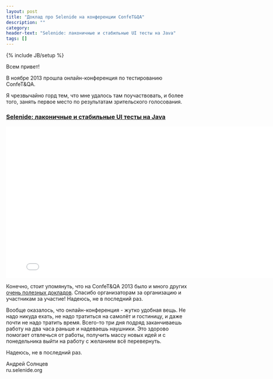 ```yaml
---
layout: post
title: "Доклад про Selenide на конференции ConfeT&QA"
description: ""
category:
header-text: "Selenide: лаконичные и стабильные UI тесты на Java"
tags: []
---
```

{% include JB/setup %}

Всем привет!

В ноябре 2013 прошла онлайн-конференция по тестированию ConfeT&QA.

Я чрезвычайно горд тем, что мне удалось там поучаствовать, и более того, занять первое место по результатам 
зрительского голосования.
 
### [Selenide: лаконичные и стабильные UI тесты на Java](http://software-testing.ru/library/testing/general-testing/1880-selenide----ui---java)

<iframe width="800" height="415" src="//www.youtube.com/embed/MTHhflyh8Ck" frameborder="0" allowfullscreen></iframe>

Конечно, стоит упомянуть, что на ConfeT&QA 2013 было и много других [очень полезных докладов](http://www.youtube.com/results?search_query=+ConfeT%26QA+2013). 
Спасибо организаторам за организацию и участникам за участие! Надеюсь, не в последний раз. 

Вообще оказалось, что онлайн-конференция - жутко удобная вещь. Не надо никуда ехать, не надо тратиться на самолёт 
и гостиницу, и даже почти не надо тратить время. Всего-то три дня подряд заканчиваешь работу на два часа 
раньше и надеваешь наушники. Это здорово помогает отвлечься от работы, получить массу новых идей и с понедельника
выйти на работу с желанием всё перевернуть. 

Надеюсь, не в последний раз. 

Андрей Солнцев <br/>
ru.selenide.org

<br/>